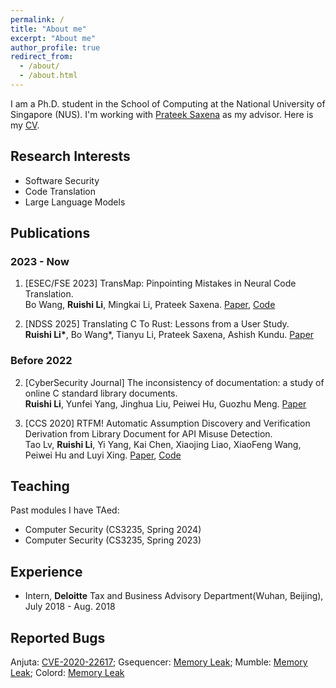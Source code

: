 ```yaml
---
permalink: /
title: "About me"
excerpt: "About me"
author_profile: true
redirect_from: 
  - /about/
  - /about.html
---
```


I am a Ph.D. student in the School of Computing at the National University of Singapore (NUS). I'm working with [Prateek Saxena](https://www.comp.nus.edu.sg/~prateeks/) as my advisor. Here is my [CV](/files/CV_Ruishi_Li.pdf).

<!-- Before joining NUS, I received my M.S. from the Institute of Information Engineering (IIE), University of Chinese Academy of Sciences (UCAS) and B.E. from the school of Cyber Science and Engineering, Wuhan University (WHU). -->

<!-- What's news
------
Something to say. -->

<!-- This is the bigger title for example
====== 
You don't have to say something-->

Research Interests
------
- Software Security
- Code Translation
- Large Language Models
<!-- I am broadly interested in computer security and software engineering (e.g., software security, OS security, machine learning security, and hardware security). I have some experience in vulnerability discovery and natural language processing. Now I’m working on code translation. -->

Publications
------

### 2023 - Now

1. [ESEC/FSE 2023] TransMap: Pinpointing Mistakes in Neural Code Translation. <br>
Bo Wang, **Ruishi Li**, Mingkai Li, Prateek Saxena. [Paper](/files/transmap.pdf), [Code](https://github.com/HALOCORE/TransMap)

2. [NDSS 2025] Translating C To Rust: Lessons from a User Study. <br>
**Ruishi Li\***, Bo Wang\*, Tianyu Li, Prateek Saxena, Ashish Kundu. [Paper](https://www.comp.nus.edu.sg/~prateeks/papers/C-Rust-User-Study.pdf)

### Before 2022

2. [CyberSecurity Journal] The inconsistency of documentation: a study of online C standard library documents.  <br>
**Ruishi Li**, Yunfei Yang, Jinghua Liu, Peiwei Hu, Guozhu Meng. [Paper](/files/libc_doc.pdf)

3. [CCS 2020] RTFM! Automatic Assumption Discovery and Verification Derivation from Library Document for API Misuse Detection.  <br>
Tao Lv, **Ruishi Li**, Yi Yang, Kai Chen, Xiaojing Liao, XiaoFeng Wang, Peiwei Hu and Luyi Xing. 
[Paper](/files/Advance.pdf), [Code](https://github.com/lvtao-sec/Advance)

Teaching
------
Past modules I have TAed:
- Computer Security (CS3235, Spring 2024)
- Computer Security (CS3235, Spring 2023)

Experience
------
- Intern, **Deloitte** Tax and Business Advisory Department(Wuhan, Beijing), July 2018 - Aug. 2018

Reported Bugs
------
Anjuta: [CVE-2020-22617](https://www.cve.org/CVERecord?id=CVE-2020-22617); Gsequencer: [Memory Leak](https://github.com/gsequencer/gsequencer/issues/53); Mumble: [Memory Leak](https://github.com/mumble-voip/mumble/issues/4910); Colord: [Memory Leak](https://github.com/hughsie/colord/issues/110)

<!-- Talks
------
Something to say

Competition and Achievements
------
Something to say -->

